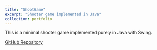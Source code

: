 ```yaml
---
title: "ShootGame"
excerpt: "Shooter game implemented in Java"
collection: portfolio
---
```


This is a minimal shooter game implemented purely in Java with Swing.

[GitHub Repository](https://github.com/hehao98/ShootGame)